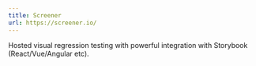 ```yaml
---
title: Screener
url: https://screener.io/
---
```


Hosted visual regression testing with powerful integration with Storybook (React/Vue/Angular etc).  

